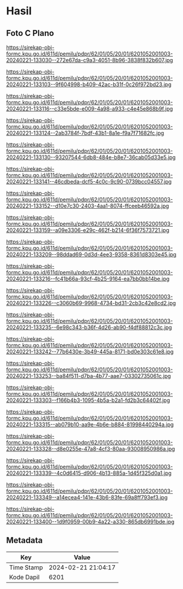 # Hasil

## Foto C Plano

https://sirekap-obj-formc.kpu.go.id/611d/pemilu/pdpr/62/01/05/20/01/6201052001003-20240221-133030--272e67da-c9a3-4051-8b96-3838f832b607.jpg

https://sirekap-obj-formc.kpu.go.id/611d/pemilu/pdpr/62/01/05/20/01/6201052001003-20240221-133103--9f604998-b409-42ac-b31f-0c26f972bd23.jpg

https://sirekap-obj-formc.kpu.go.id/611d/pemilu/pdpr/62/01/05/20/01/6201052001003-20240221-133116--c33e5bde-e009-4a98-a933-c4e45e868b9f.jpg

https://sirekap-obj-formc.kpu.go.id/611d/pemilu/pdpr/62/01/05/20/01/6201052001003-20240221-133124--2ab3784f-7bdf-43b1-8a1e-f9a7f71682fc.jpg

https://sirekap-obj-formc.kpu.go.id/611d/pemilu/pdpr/62/01/05/20/01/6201052001003-20240221-133130--93207544-6db8-484e-b8e7-36cab05d33e5.jpg

https://sirekap-obj-formc.kpu.go.id/611d/pemilu/pdpr/62/01/05/20/01/6201052001003-20240221-133141--46cdbeda-dcf5-4c0c-9c90-0739bcc04557.jpg

https://sirekap-obj-formc.kpu.go.id/611d/pemilu/pdpr/62/01/05/20/01/6201052001003-20240221-133152--d10e7c30-2403-4aa1-8074-ffceeb46592a.jpg

https://sirekap-obj-formc.kpu.go.id/611d/pemilu/pdpr/62/01/05/20/01/6201052001003-20240221-133159--a09e3306-e29c-462f-b214-6f36f7573721.jpg

https://sirekap-obj-formc.kpu.go.id/611d/pemilu/pdpr/62/01/05/20/01/6201052001003-20240221-133209--98ddad69-0d3d-4ee3-9358-8361d8303e45.jpg

https://sirekap-obj-formc.kpu.go.id/611d/pemilu/pdpr/62/01/05/20/01/6201052001003-20240221-133216--fc41b66a-93cf-4b25-9164-ea7bb0bb14be.jpg

https://sirekap-obj-formc.kpu.go.id/611d/pemilu/pdpr/62/01/05/20/01/6201052001003-20240221-133226--c3060b69-9968-4734-bd31-2cb3c42e8cd2.jpg

https://sirekap-obj-formc.kpu.go.id/611d/pemilu/pdpr/62/01/05/20/01/6201052001003-20240221-133235--6e98c343-b36f-4d26-ab90-f4df88812c3c.jpg

https://sirekap-obj-formc.kpu.go.id/611d/pemilu/pdpr/62/01/05/20/01/6201052001003-20240221-133242--77b6430e-3b49-445a-8171-bd0e303c61e8.jpg

https://sirekap-obj-formc.kpu.go.id/611d/pemilu/pdpr/62/01/05/20/01/6201052001003-20240221-133253--ba84f511-d7ba-4b77-aae7-03302735061c.jpg

https://sirekap-obj-formc.kpu.go.id/611d/pemilu/pdpr/62/01/05/20/01/6201052001003-20240221-133303--f166b4b3-1095-4b5a-b2a1-fd2b3c64402f.jpg

https://sirekap-obj-formc.kpu.go.id/611d/pemilu/pdpr/62/01/05/20/01/6201052001003-20240221-133315--ab079b10-aa9e-4b6e-b884-81998440294a.jpg

https://sirekap-obj-formc.kpu.go.id/611d/pemilu/pdpr/62/01/05/20/01/6201052001003-20240221-133328--d8e0255e-47a8-4cf3-80aa-93008950986a.jpg

https://sirekap-obj-formc.kpu.go.id/611d/pemilu/pdpr/62/01/05/20/01/6201052001003-20240221-133339--4c0d6415-d906-4b13-885a-1d45f325d0a1.jpg

https://sirekap-obj-formc.kpu.go.id/611d/pemilu/pdpr/62/01/05/20/01/6201052001003-20240221-133349--a14ecea4-141e-43b6-83fe-69a8ff793ef3.jpg

https://sirekap-obj-formc.kpu.go.id/611d/pemilu/pdpr/62/01/05/20/01/6201052001003-20240221-133400--1d9f0959-00b9-4a22-a330-865db6991bde.jpg


## Metadata

| Key        | Value               |
| ---------- | ------------------- |
| Time Stamp | 2024-02-21 21:04:17 |
| Kode Dapil | 6201                |



